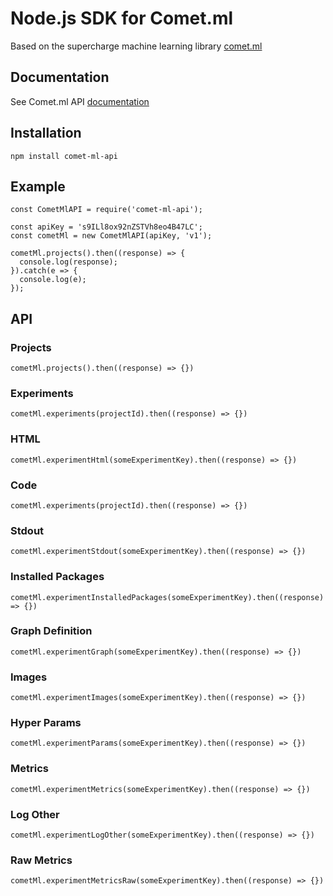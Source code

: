 # Node.js SDK for Comet.ml

Based on the supercharge machine learning library [comet.ml](comet.ml)

## Documentation
See Comet.ml API [documentation](https://comet.ml/docs/rest-api/endpoints/)

## Installation
`npm install comet-ml-api`


## Example
```
const CometMlAPI = require('comet-ml-api');

const apiKey = 's9ILl8ox92nZSTVh8eo4B47LC';
const cometMl = new CometMlAPI(apiKey, 'v1');

cometMl.projects().then((response) => {
  console.log(response);
}).catch(e => {
  console.log(e);
});
```

## API
### Projects
```
cometMl.projects().then((response) => {})
```
### Experiments
```
cometMl.experiments(projectId).then((response) => {})
```
### HTML
```
cometMl.experimentHtml(someExperimentKey).then((response) => {})
```
### Code
```
cometMl.experiments(projectId).then((response) => {})
```
### Stdout
```
cometMl.experimentStdout(someExperimentKey).then((response) => {})
```
### Installed Packages
```
cometMl.experimentInstalledPackages(someExperimentKey).then((response) => {})
```
### Graph Definition
```
cometMl.experimentGraph(someExperimentKey).then((response) => {})
```
### Images
```
cometMl.experimentImages(someExperimentKey).then((response) => {})
```
### Hyper Params
```
cometMl.experimentParams(someExperimentKey).then((response) => {})
```
### Metrics
```
cometMl.experimentMetrics(someExperimentKey).then((response) => {})
```
### Log Other
```
cometMl.experimentLogOther(someExperimentKey).then((response) => {})
```
### Raw Metrics
```
cometMl.experimentMetricsRaw(someExperimentKey).then((response) => {})
```

